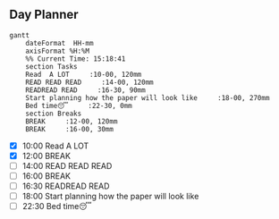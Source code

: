 ## Day Planner
```mermaid
gantt
    dateFormat  HH-mm
    axisFormat %H:%M
    %% Current Time: 15:18:41
    section Tasks
    Read  A LOT     :10-00, 120mm
    READ READ READ     :14-00, 120mm
    READREAD READ     :16-30, 90mm
    Start planning how the paper will look like     :18-00, 270mm
    Bed time😴     :22-30, 0mm
    section Breaks
    BREAK     :12-00, 120mm
    BREAK     :16-00, 30mm
```

- [x] 10:00 Read  A LOT
- [x] 12:00 BREAK
- [ ] 14:00 READ READ READ
- [ ] 16:00 BREAK
- [ ] 16:30 READREAD READ
- [ ] 18:00 Start planning how the paper will look like
- [ ] 22:30 Bed time😴